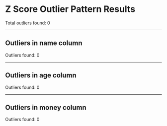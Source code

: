 # Z Score Outlier Pattern Results

Total outliers found: 0


----------------------------------------------------------------------------------------------------

## Outliers in name column
Outliers found: 0


----------------------------------------------------------------------------------------------------

## Outliers in age column
Outliers found: 0


----------------------------------------------------------------------------------------------------

## Outliers in money column
Outliers found: 0

